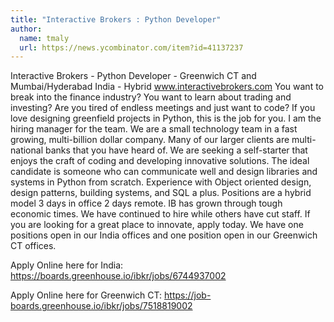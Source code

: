 ```yaml
---
title: "Interactive Brokers : Python Developer"
author:
  name: tmaly
  url: https://news.ycombinator.com/item?id=41137237
---
```

Interactive Brokers - Python Developer - Greenwich CT and Mumbai&#x2F;Hyderabad India - Hybrid www.interactivebrokers.com You want to break into the finance industry? You want to learn about trading and investing? Are you tired of endless meetings and just want to code? If you love designing greenfield projects in Python, this is the job for you. I am the hiring manager for the team. We are a small technology team in a fast growing, multi-billion dollar company. Many of our larger clients are multi-national banks that you have heard of. We are seeking a self-starter that enjoys the craft of coding and developing innovative solutions. The ideal candidate is someone who can communicate well and design libraries and systems in Python from scratch. Experience with Object oriented design, design patterns, building systems, and SQL a plus. Positions are a hybrid model 3 days in office 2 days remote. IB has grown through tough economic times. We have continued to hire while others have cut staff. If you are looking for a great place to innovate, apply today. We have one positions open in our India offices and one position open in our Greenwich CT offices.

Apply Online here for India: <a href="https:&#x2F;&#x2F;boards.greenhouse.io&#x2F;ibkr&#x2F;jobs&#x2F;6744937002" rel="nofollow">https:&#x2F;&#x2F;boards.greenhouse.io&#x2F;ibkr&#x2F;jobs&#x2F;6744937002</a>

Apply Online here for Greenwich CT: <a href="https:&#x2F;&#x2F;job-boards.greenhouse.io&#x2F;ibkr&#x2F;jobs&#x2F;7518819002" rel="nofollow">https:&#x2F;&#x2F;job-boards.greenhouse.io&#x2F;ibkr&#x2F;jobs&#x2F;7518819002</a>
